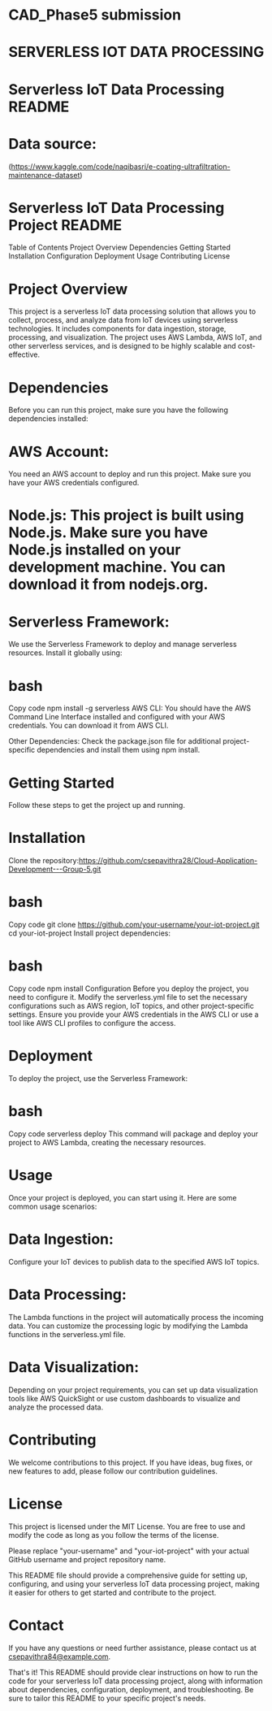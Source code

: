 # CAD_Phase5 submission
# SERVERLESS IOT DATA PROCESSING

# Serverless IoT Data Processing README
# Data source:
(https://www.kaggle.com/code/naqibasri/e-coating-ultrafiltration-maintenance-dataset)



# Serverless IoT Data Processing Project README
Table of Contents
Project Overview
Dependencies
Getting Started
Installation
Configuration
Deployment
Usage
Contributing
License
# Project Overview
This project is a serverless IoT data processing solution that allows you to collect, process, and analyze data from IoT devices using serverless technologies. It includes components for data ingestion, storage, processing, and visualization. The project uses AWS Lambda, AWS IoT, and other serverless services, and is designed to be highly scalable and cost-effective.

# Dependencies
Before you can run this project, make sure you have the following dependencies installed:

# AWS Account: 
You need an AWS account to deploy and run this project. Make sure you have your AWS credentials configured.

# Node.js:  This project is built using Node.js. Make sure you have Node.js installed on your development machine. You can download it from nodejs.org.

# Serverless Framework: 
We use the Serverless Framework to deploy and manage serverless resources. Install it globally using:

# bash
Copy code
npm install -g serverless
AWS CLI: You should have the AWS Command Line Interface installed and configured with your AWS credentials. You can download it from AWS CLI.

Other Dependencies: Check the package.json file for additional project-specific dependencies and install them using npm install.

# Getting Started
Follow these steps to get the project up and running.

# Installation
Clone the repository:https://github.com/csepavithra28/Cloud-Application-Development---Group-5.git

# bash
Copy code
git clone https://github.com/your-username/your-iot-project.git
cd your-iot-project
Install project dependencies:

# bash
Copy code
npm install
Configuration
Before you deploy the project, you need to configure it. Modify the serverless.yml file to set the necessary configurations such as AWS region, IoT topics, and other project-specific settings. Ensure you provide your AWS credentials in the AWS CLI or use a tool like AWS CLI profiles to configure the access.

# Deployment
To deploy the project, use the Serverless Framework:

# bash
Copy code
serverless deploy
This command will package and deploy your project to AWS Lambda, creating the necessary resources.

# Usage
Once your project is deployed, you can start using it. Here are some common usage scenarios:

# Data Ingestion:
Configure your IoT devices to publish data to the specified AWS IoT topics.

# Data Processing:
The Lambda functions in the project will automatically process the incoming data. You can customize the processing logic by modifying the Lambda functions in the serverless.yml file.

# Data Visualization:
Depending on your project requirements, you can set up data visualization tools like AWS QuickSight or use custom dashboards to visualize and analyze the processed data.

# Contributing
We welcome contributions to this project. If you have ideas, bug fixes, or new features to add, please follow our contribution guidelines.

# License
This project is licensed under the MIT License. You are free to use and modify the code as long as you follow the terms of the license.

Please replace "your-username" and "your-iot-project" with your actual GitHub username and project repository name.

This README file should provide a comprehensive guide for setting up, configuring, and using your serverless IoT data processing project, making it easier for others to get started and contribute to the project.
# Contact
If you have any questions or need further assistance, please contact us at csepavithra84@example.com.

That's it! This README should provide clear instructions on how to run the code for your serverless IoT data processing project, along with information about dependencies, configuration, deployment, and troubleshooting. Be sure to tailor this README to your specific project's needs.

